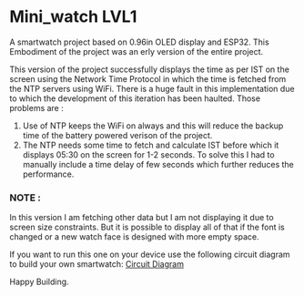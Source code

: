 # Mini_watch LVL1
A smartwatch project based on 0.96in OLED display and ESP32. This Embodiment of the project was an erly version of the entire project.

This version of the project successfully displays the time as per IST on the screen using the Network Time Protocol in which the time is fetched from the NTP servers using WiFi. There is a huge fault in this implementation due to which the development of this iteration has been haulted. Those problems are :
1. Use of NTP keeps the WiFi on always and this will reduce the backup time of the battery powered  verison of the project.
2. The NTP needs some time to fetch and calculate IST before which it displays 05:30 on the screen for 1-2 seconds. To solve this I had to manually include a time delay of few seconds which further reduces the performance.

### NOTE : 
  In this version I am fetching other data but I am not displaying it due to screen size constraints. But it is possible to display all of that if the font is changed or a new watch face is designed with more empty space. 

If you want to run this one on your device use the following circuit diagram to build your own smartwatch:
[Circuit Diagram](https://wokwi.com/projects/371956477034889217)

Happy Building.
